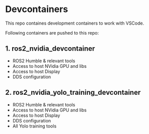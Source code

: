 # Devcontainers

This repo containes development containers to work with VSCode.

Following containers are pushed to this repo:

## 1. ros2_nvidia_devcontainer

- ROS2 Humble & relevant tools
- Access to host NVidia GPU and libs
- Access to host Display
- DDS configuration

## 2. ros2_nvidia_yolo_training_devcontainer

- ROS2 Humble & relevant tools
- Access to host NVidia GPU and libs
- Access to host Display
- DDS configuration
- All Yolo training tools
